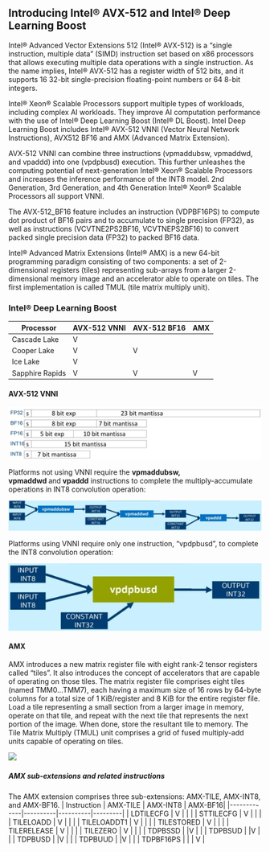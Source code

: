 
## <a id="_Toc67652282"></a><a id="_Toc68526401"></a>Introducing Intel&reg; AVX-512 and Intel&reg; Deep Learning Boost

Intel&reg; Advanced Vector Extensions 512 (Intel&reg; AVX-512) is a &ldquo;single instruction, multiple data&rdquo; (SIMD) instruction set based on x86 processors that allows executing multiple data operations with a single instruction. As the name implies, Intel&reg; AVX-512 has a register width of 512 bits, and it supports 16 32-bit single-precision floating-point numbers or 64 8-bit integers.

Intel&reg; Xeon&reg; Scalable Processors support multiple types of workloads, including complex AI workloads.  They improve AI computation performance with the use of Intel&reg; Deep Learning Boost (Intel&reg; DL Boost). Intel Deep Learning Boost includes Intel&reg; AVX-512 VNNI (Vector Neural Network Instructions), AVX512 BF16 and AMX (Advanced Matrix Extension).

AVX-512 VNNI can combine three instructions (vpmaddubsw, vpmaddwd, and vpaddd) into one (vpdpbusd) execution.  This further unleashes the computing potential of next-generation Intel&reg; Xeon&reg; Scalable Processors and increases the inference performance of the INT8 model. 2nd Generation, 3rd Generation, and 4th Generation Intel&reg; Xeon&reg; Scalable Processors all support VNNI.

The AVX-512_BF16 feature includes an instruction (VDPBF16PS) to compute dot product of BF16 pairs and to accumulate to single precision (FP32), as well as instructions (VCVTNE2PS2BF16, VCVTNEPS2BF16) to convert packed single precision data (FP32) to packed BF16 data.

Intel® Advanced Matrix Extensions (Intel® AMX) is a new 64-bit programming paradigm consisting of two components: a set of 2-dimensional registers (tiles) representing sub-arrays from a larger 2-dimensional memory image and an accelerator able to operate on tiles.  The first implementation is called TMUL (tile matrix multiply unit).

### Intel&reg; Deep Learning Boost

| Processor | AVX-512 VNNI | AVX-512 BF16 | AMX|
|------------------|-------------|-------------|-------------|
| Cascade Lake     | V           |             |             | 
| Cooper Lake      | V           |V            |             | 
| Ice Lake         | V           |             |             | 
| Sapphire Rapids  | V           |V            | V           | 

#### AVX-512 VNNI

![Deep Learning VNNI](images/dl-vnni.jpg)

Platforms not using VNNI require the&nbsp;<strong>vpmaddubsw, vpmaddwd&nbsp;</strong>and<strong>&nbsp;vpaddd</strong>&nbsp;instructions to complete the multiply-accumulate operations in INT8 convolution operation:

![Diagram showing INT8 described in text](images/dl-int8-1.jpg)

Platforms using VNNI require only one instruction, &ldquo;vpdpbusd&rdquo;, to complete the INT8 convolution operation:

![Diagram showing INT8 described in text](images/dl-int8-2.jpg)

#### AMX

AMX introduces a new matrix register file with eight rank-2 tensor registers called “tiles”.  It also introduces the concept of accelerators that are capable of operating on those tiles. The matrix register file comprises eight tiles (named TMM0…TMM7), each having a maximum size of 16 rows by 64-byte columns for a total size of 1 KiB/register and 8 KiB for the entire register file.  Load a tile representing a small section from a larger image in memory, operate on that tile, and repeat with the next tile that represents the next portion of the image.  When done, store the resultant tile to memory.  The Tile Matrix Multiply (TMUL) unit comprises a grid of fused multiply-add units capable of operating on tiles.

  ![]("images/amx_arch.PNG")

##### AMX sub-extensions and related instructions

The AMX extension comprises three sub-extensions: AMX-TILE, AMX-INT8, and AMX-BF16.
| Instruction | AMX-TILE | AMX-INT8 | AMX-BF16|
|-------------|----------|----------|---------|
| LDTILECFG   | V        |          |         | 
| STTILECFG   | V        |          |         | 
| TILELOADD   | V        |          |         | 
| TILELOADDT1 | V        |          |         | 
| TILESTORED  | V        |          |         | 
| TILERELEASE | V        |          |         | 
| TILEZERO    | V        |          |         | 
| TDPBSSD     |          |V         |         | 
| TDPBSUD     |          |V         |         | 
| TDPBUSD     |          |V         |         | 
| TDPBUUD     |          |V         |         | 
| TDPBF16PS   |          |          | V       | 
